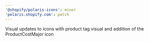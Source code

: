 ```yaml
---
'@shopify/polaris-icons': minor
'polaris.shopify.com': patch
---
```


Visual updates to icons with product tag visual and addition of the ProductCostMajor icon
